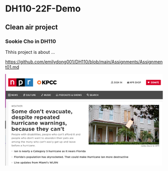 # DH110-22F-Demo

## Clean air project 
### Sookie Cho in DH110 

Thhis project is about ... 

https://github.com/emilydong001/DH110/blob/main/Assignments/Assignment01.md

![screen shot of npr](../npr.png)
